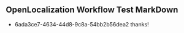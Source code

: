 ## OpenLocalization Workflow Test MarkDown
* 6ada3ce7-4634-44d8-9c8a-54bb2b56dea2 thanks!

<!--HONumber=Aug16_HO1-->


